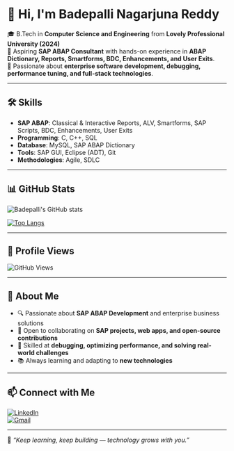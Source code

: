 # 👋 Hi, I'm Badepalli Nagarjuna Reddy  

🎓 B.Tech in **Computer Science and Engineering** from **Lovely Professional University (2024)**  
💼 Aspiring **SAP ABAP Consultant** with hands-on experience in **ABAP Dictionary, Reports, Smartforms, BDC, Enhancements, and User Exits**.  
🚀 Passionate about **enterprise software development, debugging, performance tuning, and full-stack technologies**.  

---

## 🛠️ Skills  

- **SAP ABAP**: Classical & Interactive Reports, ALV, Smartforms, SAP Scripts, BDC, Enhancements, User Exits  
- **Programming**: C, C++, SQL  
- **Database**: MySQL, SAP ABAP Dictionary  
- **Tools**: SAP GUI, Eclipse (ADT), Git  
- **Methodologies**: Agile, SDLC  

---

## 📊 GitHub Stats  

![Badepalli's GitHub stats](https://github-readme-stats.vercel.app/api?username=badboy9848&show_icons=true&theme=tokyonight)  

[![Top Langs](https://github-readme-stats.vercel.app/api/top-langs/?username=badboy9848&layout=compact&theme=tokyonight)](https://github.com/badboy9848/github-readme-stats)  

---

## 👀 Profile Views  

![GitHub Views](https://komarev.com/ghpvc/?username=badboy9848&color=blue&style=flat-square)  

---

## 🌟 About Me  

- 🔍 Passionate about **SAP ABAP Development** and enterprise business solutions  
- 🤝 Open to collaborating on **SAP projects, web apps, and open-source contributions**  
- 🧠 Skilled at **debugging, optimizing performance, and solving real-world challenges**  
- 📚 Always learning and adapting to **new technologies**  

---

## 📫 Connect with Me  

[![LinkedIn](https://img.shields.io/badge/LinkedIn-Badepalli%20Nagarjuna%20Reddy-blue?style=flat-square&logo=linkedin)](https://www.linkedin.com/in/nagarjuna-reddy-badepalli/)  
[![Gmail](https://img.shields.io/badge/Email-nagarjunar321%40gmail.com-red?style=flat-square&logo=gmail)](mailto:nagarjunar321@gmail.com)  

---

💬 *“Keep learning, keep building — technology grows with you.”*  
